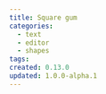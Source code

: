 ```yaml
---
title: Square gum
categories:
  - text
  - editor
  - shapes
tags:
created: 0.13.0
updated: 1.0.0-alpha.1
---
```


